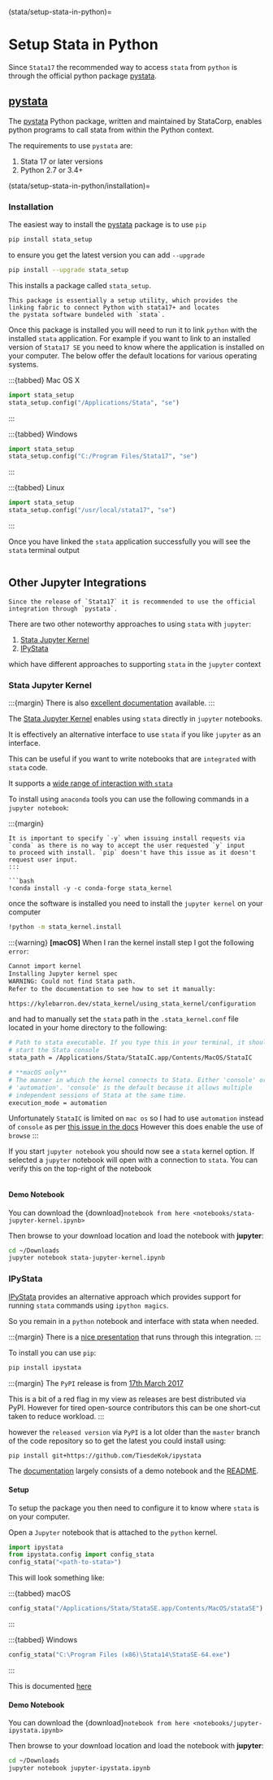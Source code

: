 (stata/setup-stata-in-python)=
# Setup Stata in Python

Since `Stata17` the recommended way to access `stata` from `python` is through
the official python package [pystata](https://www.stata.com/python/pystata/).

## [pystata](https://www.stata.com/python/pystata/)

The [pystata](https://www.stata.com/python/pystata/) Python package, written
and maintained by StataCorp, enables python programs to call stata from
within the Python context.

The requirements to use `pystata` are:

1. Stata 17 or later versions
2. Python 2.7 or 3.4+

(stata/setup-stata-in-python/installation)=
### Installation

The easiest way to install the [pystata](https://www.stata.com/python/pystata/) package
is to use `pip`

```bash
pip install stata_setup
```

to ensure you get the latest version you can add `--upgrade`

```bash
pip install --upgrade stata_setup
```

This installs a package called `stata_setup`.

```{note}
This package is essentially a setup utility, which provides the
linking fabric to connect Python with stata17+ and locates
the pystata software bundeled with `stata`.
```

Once this package is installed you will need to run it to link `python` with
the installed `stata` application. For example if you want to link to an
installed version of `Stata17 SE` you need to know where the application
is installed on your computer. The below offer the default locations for
various operating systems.

:::{tabbed} Mac OS X
```python
import stata_setup
stata_setup.config("/Applications/Stata", "se")
```
:::

:::{tabbed} Windows 
```python
import stata_setup
stata_setup.config("C:/Program Files/Stata17", "se")
```
:::

:::{tabbed} Linux 
```python
import stata_setup
stata_setup.config("/usr/local/stata17", "se")
```
:::

Once you have linked the `stata` application successfully you will see 
the `stata` terminal output

```{figure} img/pystata-setup-python.png
```

## Other Jupyter Integrations

```{tip}
Since the release of `Stata17` it is recommended to use the official
integration through `pystata`.
```

There are two other noteworthy approaches to using `stata` with `jupyter`:

1. [Stata Jupyter Kernel](https://github.com/kylebarron/stata_kernel)
2. [IPyStata](https://github.com/TiesdeKok/ipystata)

which have different approaches to supporting `stata` in the `jupyter` context

### Stata Jupyter Kernel

:::{margin}
There is also [excellent documentation](https://kylebarron.dev/stata_kernel/)
available.
:::

The [Stata Jupyter Kernel](https://github.com/kylebarron/stata_kernel)
enables using `stata` directly in `jupyter` notebooks.

It is effectively an alternative interface to use `stata` if you like
`jupyter` as an interface.

This can be useful if you want to write notebooks that are `integrated`
with `stata` code.

It supports a [wide range of interaction with `stata`](https://kylebarron.dev/stata_kernel/#stata_kernel-features)

To install using `anaconda` tools you can use the following commands
in a `jupyter notebook`:

:::{margin}
```{tip}
It is important to specify `-y` when issuing install requests via
`conda` as there is no way to accept the user requested `y` input
to proceed with install. `pip` doesn't have this issue as it doesn't
request user input.
:::

```bash
!conda install -y -c conda-forge stata_kernel
```

once the software is installed you need to install the `jupyter kernel`
on your computer

```bash
!python -m stata_kernel.install
```

:::{warning}
**[macOS]** When I ran the kernel install step I got the following `error`:

```bash
Cannot import kernel
Installing Jupyter kernel spec
WARNING: Could not find Stata path.
Refer to the documentation to see how to set it manually:

https://kylebarron.dev/stata_kernel/using_stata_kernel/configuration
```

and had to manually set the `stata` path in the `.stata_kernel.conf` file located
in your home directory to the following:

```bash
# Path to stata executable. If you type this in your terminal, it should
# start the Stata console
stata_path = /Applications/Stata/StataIC.app/Contents/MacOS/StataIC

# **macOS only**
# The manner in which the kernel connects to Stata. Either 'console' or
# 'automation'. 'console' is the default because it allows multiple
# independent sessions of Stata at the same time.
execution_mode = automation
```

Unfortunately `StataIC` is limited on `mac os` so I had to use `automation`
instead of `console` as per
[this issue in the docs](https://kylebarron.dev/stata_kernel/using_stata_kernel/configuration/)
However this does enable the use of `browse`
:::

If you start `jupyter notebook` you should now see a `stata` kernel option. If selected a `jupyter`
notebook will open with a connection to `stata`. You can verify this on the top-right of the 
notebook

```{figure} img/jupyter-stata-kernel.png
```

#### Demo Notebook

You can download the {download}`notebook from here <notebooks/stata-jupyter-kernel.ipynb>`

Then browse to your download location and load the notebook with **jupyter**:

```bash
cd ~/Downloads
jupyter notebook stata-jupyter-kernel.ipynb
```

### IPyStata

[IPyStata](https://github.com/TiesdeKok/ipystata) provides an alternative
approach which provides support for running `stata` commands using `ipython magics`.

So you remain in a `python` notebook and interface with stata when needed.

:::{margin}
There is a [nice presentation](http://fmwww.bc.edu/repec/chic2016/chicago16_dekok.pdf)
that runs through this integration.
:::

To install you can use `pip`:

```bash
pip install ipystata
```

:::{margin}
The `PyPI` release is from [17th March 2017](https://pypi.org/project/ipystata/#history)

This is a bit of a red flag in my view as releases are best distributed via PyPI.
However for tired open-source contributors this can be one short-cut taken to reduce workload.
:::

however the `released version` via `PyPI` is a lot older than the `master` branch of the code repository
so to get the latest you could install using:

```bash
pip install git+https://github.com/TiesdeKok/ipystata
```

The [documentation](https://nbviewer.jupyter.org/github/TiesdeKok/ipystata/blob/master/ipystata/Example.ipynb)
largely consists of a demo notebook and the [README](https://github.com/TiesdeKok/ipystata/blob/master/README.md).

#### Setup

To setup the package you then need to configure it to know where `stata` is on your computer.

Open a `Jupyter` notebook that is attached to the `python` kernel.

```python
import ipystata
from ipystata.config import config_stata
config_stata("<path-to-stata>")
```

This will look something like:

:::{tabbed} macOS
```python
config_stata("/Applications/Stata/StataSE.app/Contents/MacOS/stataSE")
```
:::

:::{tabbed} Windows
```python
config_stata("C:\Program Files (x86)\Stata14\StataSE-64.exe")
```

:::

This is documented [here](https://github.com/TiesdeKok/ipystata#set-installation-directory-for-stata)

#### Demo Notebook

You can download the {download}`notebook from here <notebooks/jupyter-ipystata.ipynb>`

Then browse to your download location and load the notebook with **jupyter**:

```bash
cd ~/Downloads
jupyter notebook jupyter-ipystata.ipynb
```